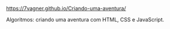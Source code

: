 https://7vagner.github.io/Criando-uma-aventura/ 

Algoritmos: criando uma aventura com HTML, CSS e JavaScript.
